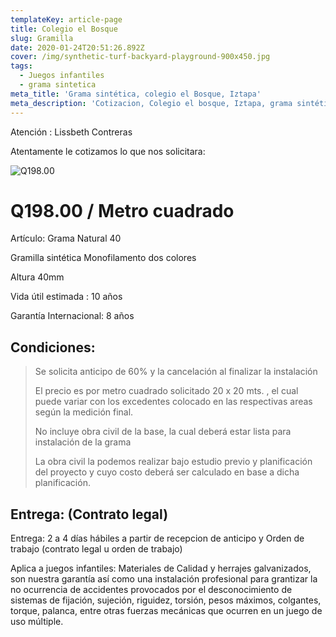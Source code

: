 ```yaml
---
templateKey: article-page
title: Colegio el Bosque
slug: Gramilla
date: 2020-01-24T20:51:26.892Z
cover: /img/synthetic-turf-backyard-playground-900x450.jpg
tags:
  - Juegos infantiles
  - grama sintetica
meta_title: 'Grama sintética, colegio el Bosque, Iztapa'
meta_description: 'Cotizacion, Colegio el bosque, Iztapa, grama sintética'
---
```

Atención : Lissbeth Contreras

Atentamente le cotizamos lo que nos solicitara:

![Q198.00](/img/synthetic-turf-backyard-playground-900x450.jpg "Q198.00")

# Q198.00 / Metro cuadrado

Artículo: Grama Natural 40

Gramilla sintética Monofilamento dos colores

Altura 40mm

Vida útil estimada : 10 años

Garantía Internacional: 8 años

## Condiciones:

> Se solicita anticipo de 60% y la cancelación al finalizar la instalación
>
> El precio es por metro cuadrado solicitado 20 x 20 mts. , el cual puede variar con los excedentes colocado en las respectivas areas según la medición final.
>
> No incluye obra civil de la base, la cual deberá estar lista para instalación de la grama
>
> La obra civil la podemos realizar bajo estudio previo y planificación del proyecto y cuyo costo deberá ser calculado en base a dicha planificación.



## Entrega: (Contrato legal)

Entrega: 2 a 4 días hábiles a partir de recepcion de anticipo y Orden de trabajo (contrato legal u orden de trabajo)

Aplica a juegos infantiles: Materiales de Calidad y herrajes galvanizados, son nuestra garantía así como una instalación profesional para grantizar la no ocurrencia de accidentes provocados por el desconocimiento de sistemas de fijación, sujeción, riguidez, torsión, pesos máximos, colgantes, torque, palanca, entre otras fuerzas mecánicas que ocurren en un juego de uso múltiple.

##
